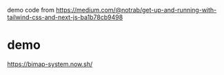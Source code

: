 demo code from https://medium.com/@notrab/get-up-and-running-with-tailwind-css-and-next-js-ba1b78cb9498

# demo
https://bimap-system.now.sh/
